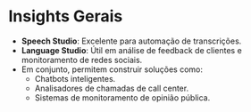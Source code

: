 # Insights Gerais

- **Speech Studio**: Excelente para automação de transcrições.
- **Language Studio**: Útil em análise de feedback de clientes e monitoramento de redes sociais.
- Em conjunto, permitem construir soluções como:
  - Chatbots inteligentes.
  - Analisadores de chamadas de call center.
  - Sistemas de monitoramento de opinião pública.

